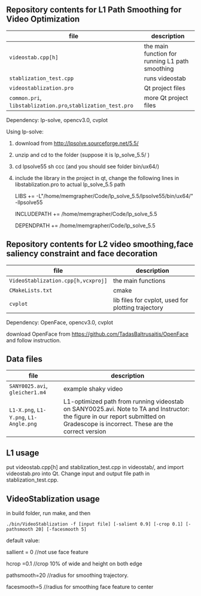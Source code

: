 ## Repository contents for L1 Path Smoothing for Video Optimization

| file | description |
| --- | --- |
| `videostab.cpp[h]` | the main function for running L1 path smoothing |
| `stablization_test.cpp` | runs videostab |
| `videostablization.pro`| Qt project files |
| `common.pri`, `libstablization.pro`,`stablization_test.pro` | more Qt project files |

Dependency: lp-solve, opencv3.0, cvplot

Using lp-solve:

1. download from http://lpsolve.sourceforge.net/5.5/
 
2. unzip and cd to the folder (suppose it is lp_solve_5.5/ )

3. cd lpsolve55
    sh ccc  (and you should see folder bin/ux64/)

4. include the library in the project
    in qt, change the following lines in libstablization.pro to actual lp_solve_5.5 path

    LIBS += -L"/home/memgrapher/Code/lp_solve_5.5/lpsolve55/bin/ux64/" -llpsolve55
    
    INCLUDEPATH += /home/memgrapher/Code/lp_solve_5.5
    
    DEPENDPATH  += /home/memgrapher/Code/lp_solve_5.5
    
## Repository contents for L2 video smoothing,face saliency constraint and face decoration

| file | description |
| --- | --- |
| `VideoStablization.cpp[h,vcxproj]` | the main functions |
| `CMakeLists.txt` | cmake |
| `cvplot`  | lib files for cvplot, used for plotting trajectory |

Dependency: OpenFace, opencv3.0, cvplot

download OpenFace from https://github.com/TadasBaltrusaitis/OpenFace and follow instruction.

## Data files

| file | description |
| --- | --- |
| `SANY0025.avi`, `gleicher1.m4` | example shaky video |
| `L1-X.png`, `L1-Y.png`, `L1-Angle.png` | L1-optimized path from running videostab on SANY0025.avi. Note to TA and Instructor: the figure in our report submitted on Gradescope is incorrect. These are the correct version |

## L1 usage

put videostab.cpp[h] and stablization_test.cpp in videostab/, and import videostab.pro into Qt. Change input and output file path in stablization_test.cpp.

## VideoStablization usage

in build folder, run make, and then

    ./bin/VideoStablization -f [input file] [-salient 0.9] [-crop 0.1] [-pathsmooth 20] [-facesmooth 5]
    
default value: 

sallient = 0 //not use face feature

hcrop =0.1 //crop 10% of wide and height on both edge

pathsmooth=20 //radius for smoothing trajectory.

facesmooth=5 //radius for smoothing face feature to center

